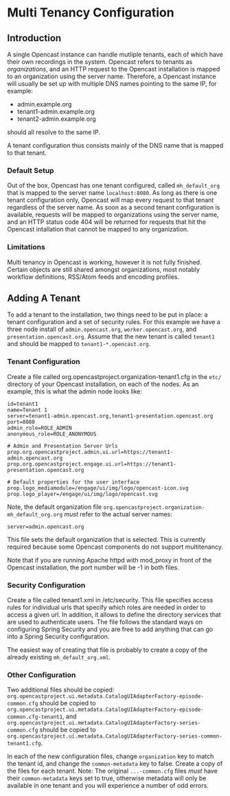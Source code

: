 Multi Tenancy Configuration
===========================

Introduction
------------

A single Opencast instance can handle mutliple tenants, each of which have their own recordings in the system.
Opencast refers to tenants as *organizations*, and an HTTP request to the Opencast installation is mapped to an
organization using the server name. Therefore, a Opencast instance will usually be set up with multiple DNS names
pointing to the same IP, for example:

 - admin.example.org
 - tenant1-admin.example.org
 - tenant2-admin.example.org

should all resolve to the same IP.

A tenant configuration thus consists mainly of the DNS name that is mapped to that tenant.


### Default Setup

Out of the box, Opencast has one tenant configured, called `mh_default_org` that is mapped to the server name
`localhost:8080`. As long as there is one tenant configuration only, Opencast will map every request to that tenant
regardless of the server name. As soon as a second tenant configuration is available, requests will be mapped to
organizations using the server name, and an HTTP status code 404 will be returned for requests that hit the Opencast
intallation that cannot be mapped to any organization.


### Limitations

Multi tenancy in Opencast is working, however it is not fully finished. Certain objects are still shared amongst
organizations, most notably workflow definitions, RSS/Atom feeds and encoding profiles.


Adding A Tenant
---------------

To add a tenant to the installation, two things need to be put in place: a tenant configuration and a set of security
rules. For this example we have a three node install of `admin.opencast.org`, `worker.opencast.org`, and
`presentation.opencast.org`.  Assume that the new tenant is called `tenant1` and should be mapped to
`tenant1-*.opencast.org`.

### Tenant Configuration

Create a file called org.opencastproject.organization-tenant1.cfg in the `etc/` directory of your Opencast
installation, on each of the nodes.  As an example, this is what the admin node looks like:

    id=tenant1
    name=Tenant 1
    server=tenant1-admin.opencast.org,tenant1-presentation.opencast.org
    port=8080
    admin_role=ROLE_ADMIN
    anonymous_role=ROLE_ANONYMOUS

    # Admin and Presentation Server Urls
    prop.org.opencastproject.admin.ui.url=https://tenant1-admin.opencast.org
    prop.org.opencastproject.engage.ui.url=https://tenant1-presentation.opencast.org

    # Default properties for the user interface
    prop.logo_mediamodule=/engage/ui/img/logo/opencast-icon.svg
    prop.logo_player=/engage/ui/img/logo/opencast.svg

Note, the default organization file `org.opencastproject.organization-mh_default_org.org` *must* refer to the actual
server names:

    server=admin.opencast.org

This file sets the default organization that is selected.  This is currently required because some Opencast components
do not support multitenancy.

Note that if you are running Apache httpd with mod\_proxy in front of the Opencast installation, the port number will be
-1 in both files.

### Security Configuration

Create a file called tenant1.xml in /etc/security. This file specifies access rules for individual urls that specify
which roles are needed in order to access a given url. In addition, it allows to define the directory services that are
used to authenticate users. The file follows the standard ways on configuring Spring Security and you are free to add
anything that can go into a Spring Security configuration.

The easiest way of creating that file is probably to create a copy of the already existing `mh_default_org.xml`.

### Other Configuration

Two additional files should be copied: `org.opencastproject.ui.metadata.CatalogUIAdapterFactory-episode-common.cfg`
should be copied to `org.opencastproject.ui.metadata.CatalogUIAdapterFactory-episode-common.cfg-tenant1`, and
`org.opencastproject.ui.metadata.CatalogUIAdapterFactory-series-common.cfg` should be copied to
`org.opencastproject.ui.metadata.CatalogUIAdapterFactory-series-common-tenant1.cfg`.

In each of the new configuration files, change `organization` key to match the tenant id, and change the
`common-metadata` key to false.  Create a copy of the files for each tenant.  Note: The original `...-common.cfg` files
*must* have their `common-metadata` keys set to true, otherwise metadata will only be available in one tenant and you
will experience a number of odd errors.
